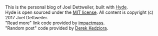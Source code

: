 This is the personal blog of Joel Dettweiler, built with [Hyde](http://hyde.getpoole.com/).  
Hyde is open sourced under the [MIT license](LICENSE.md). All content is copyright (c) 2017 Joel Dettweiler.  
"Read more" link code provided by [impactmass](https://gist.github.com/impactmass/2395483091397c0a95e1).  
"Random post" code provided by [Derek Kedziora](http://derek.com.ua/blog/linking-to-random-post-on-jekyll-blog).  